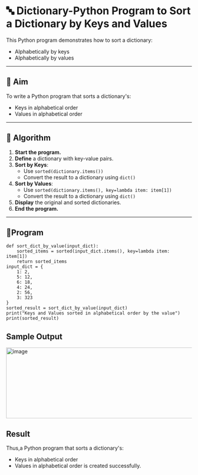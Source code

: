 # 🔤 Dictionary-Python Program to Sort a Dictionary by Keys and Values

This Python program demonstrates how to sort a dictionary:
- Alphabetically by keys
- Alphabetically by values

---

## 🎯 Aim

To write a Python program that sorts a dictionary's:
- Keys in alphabetical order
- Values in alphabetical order

---

## 🧠 Algorithm

1. **Start the program.**
2. **Define** a dictionary with key-value pairs.
3. **Sort by Keys**:
   - Use `sorted(dictionary.items())`
   - Convert the result to a dictionary using `dict()`
4. **Sort by Values**:
   - Use `sorted(dictionary.items(), key=lambda item: item[1])`
   - Convert the result to a dictionary using `dict()`
5. **Display** the original and sorted dictionaries.
6. **End the program.**

---

## 🧪Program
```
def sort_dict_by_value(input_dict):
    sorted_items = sorted(input_dict.items(), key=lambda item: item[1])
    return sorted_items
input_dict = {
    1: 2,
    5: 12,
    6: 18,
    4: 24,
    2: 56,
    3: 323
}
sorted_result = sort_dict_by_value(input_dict)
print("Keys and Values sorted in alphabetical order by the value")
print(sorted_result)
```

## Sample Output
<img width="1130" height="192" alt="image" src="https://github.com/user-attachments/assets/1dc1ee43-9898-4a5f-aade-d711d6a1b952" />


## Result
Thus,a Python program that sorts a dictionary's:
- Keys in alphabetical order
- Values in alphabetical order is created successfully.


